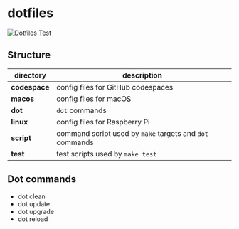 # dotfiles

[![Dotfiles Test](https://github.com/harryzcy/dotfiles/actions/workflows/ci.yml/badge.svg)](https://github.com/harryzcy/dotfiles/actions/workflows/ci.yml)

## Structure

|  directory  | description |
| ----------- | ----------- |
| **codespace** | config files for GitHub codespaces |
| **macos**  | config files for macOS |
| **dot**     | `dot` commands |
| **linux**     | config files for Raspberry Pi |
| **script**  | command script used by `make` targets and `dot` commands |
| **test**    | test scripts used by `make test` |

## Dot commands

- dot clean
- dot update
- dot upgrade
- dot reload
